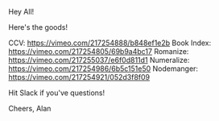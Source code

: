 Hey All!

Here's the goods!

CCV: https://vimeo.com/217254888/b848ef1e2b
Book Index: https://vimeo.com/217254805/69b9a4bc17
Romanize: https://vimeo.com/217255037/e6f0d811d1
Numeralize: https://vimeo.com/217254986/6b5c151e50
Nodemanger: https://vimeo.com/217254921/052d3f8f09

Hit Slack if you've questions!

Cheers,
Alan
